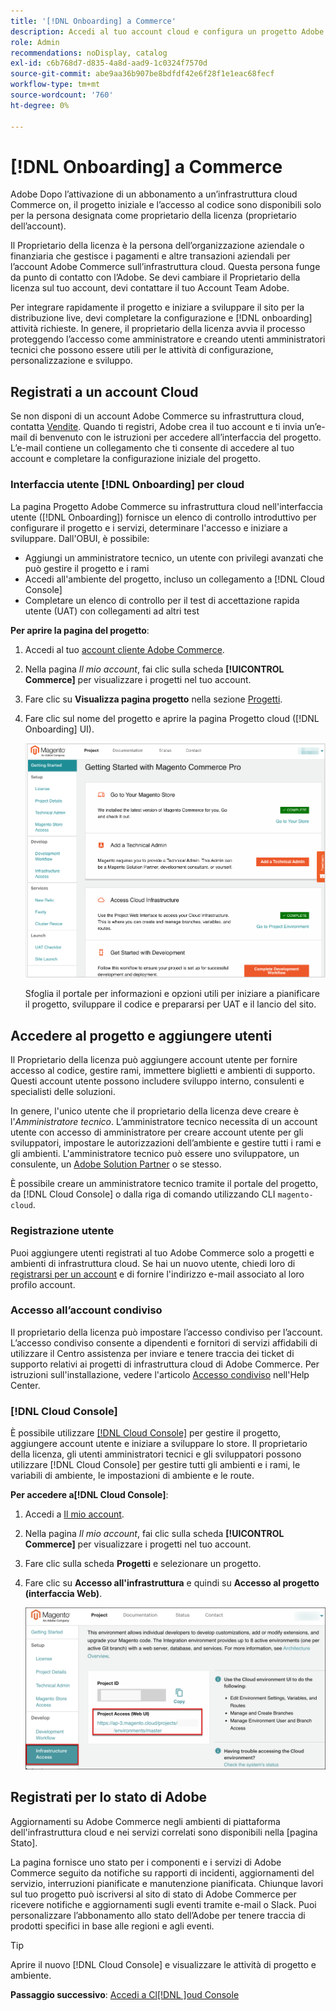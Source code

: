 ```yaml
---
title: '[!DNL Onboarding] a Commerce'
description: Accedi al tuo account cloud e configura un progetto Adobe Commerce su infrastruttura cloud.
role: Admin
recommendations: noDisplay, catalog
exl-id: c6b768d7-d835-4a8d-aad9-1c0324f7570d
source-git-commit: abe9aa36b907be8bdfdf42e6f28f1e1eac68fecf
workflow-type: tm+mt
source-wordcount: '760'
ht-degree: 0%

---
```


# [!DNL Onboarding] a Commerce

Adobe Dopo l’attivazione di un abbonamento a un’infrastruttura cloud Commerce on, il progetto iniziale e l’accesso al codice sono disponibili solo per la persona designata come proprietario della licenza (proprietario dell’account).

Il Proprietario della licenza è la persona dell’organizzazione aziendale o finanziaria che gestisce i pagamenti e altre transazioni aziendali per l’account Adobe Commerce sull’infrastruttura cloud. Questa persona funge da punto di contatto con l’Adobe. Se devi cambiare il Proprietario della licenza sul tuo account, devi contattare il tuo Account Team Adobe.

Per integrare rapidamente il progetto e iniziare a sviluppare il sito per la distribuzione live, devi completare la configurazione e [!DNL onboarding] attività richieste. In genere, il proprietario della licenza avvia il processo proteggendo l’accesso come amministratore e creando utenti amministratori tecnici che possono essere utili per le attività di configurazione, personalizzazione e sviluppo.

## Registrati a un account Cloud

Se non disponi di un account Adobe Commerce su infrastruttura cloud, contatta [Vendite]. Quando ti registri, Adobe crea il tuo account e ti invia un’e-mail di benvenuto con le istruzioni per accedere all’interfaccia del progetto. L’e-mail contiene un collegamento che ti consente di accedere al tuo account e completare la configurazione iniziale del progetto.

### Interfaccia utente [!DNL Onboarding] per cloud

La pagina Progetto Adobe Commerce su infrastruttura cloud nell&#39;interfaccia utente ([!DNL Onboarding]) fornisce un elenco di controllo introduttivo per configurare il progetto e i servizi, determinare l&#39;accesso e iniziare a sviluppare. Dall&#39;OBUI, è possibile:

- Aggiungi un amministratore tecnico, un utente con privilegi avanzati che può gestire il progetto e i rami
- Accedi all&#39;ambiente del progetto, incluso un collegamento a [!DNL Cloud Console]
- Completare un elenco di controllo per il test di accettazione rapida utente (UAT) con collegamenti ad altri test

**Per aprire la pagina del progetto**:

1. Accedi al tuo [account cliente Adobe Commerce](https://account.magento.com/customer/account/login).

1. Nella pagina _Il mio account_, fai clic sulla scheda **[!UICONTROL Commerce]** per visualizzare i progetti nel tuo account.

1. Fare clic su **Visualizza pagina progetto** nella sezione [Progetti](https://cloud.magento.com/cloud/project/).

1. Fare clic sul nome del progetto e aprire la pagina Progetto cloud ([!DNL Onboarding] UI).

   ![Pagina progetto OBUI](../assets/onboarding-ui.png)

   Sfoglia il portale per informazioni e opzioni utili per iniziare a pianificare il progetto, sviluppare il codice e prepararsi per UAT e il lancio del sito.

## Accedere al progetto e aggiungere utenti

Il Proprietario della licenza può aggiungere account utente per fornire accesso al codice, gestire rami, immettere biglietti e ambienti di supporto. Questi account utente possono includere sviluppo interno, consulenti e specialisti delle soluzioni.

In genere, l&#39;unico utente che il proprietario della licenza deve creare è l&#39;_Amministratore tecnico_. L’amministratore tecnico necessita di un account utente con accesso di amministratore per creare account utente per gli sviluppatori, impostare le autorizzazioni dell’ambiente e gestire tutti i rami e gli ambienti. L&#39;amministratore tecnico può essere uno sviluppatore, un consulente, un [Adobe Solution Partner](https://business.adobe.com/products/magento/partners.html) o se stesso.

È possibile creare un amministratore tecnico tramite il portale del progetto, da [!DNL Cloud Console] o dalla riga di comando utilizzando CLI `magento-cloud`.

### Registrazione utente

Puoi aggiungere utenti registrati al tuo Adobe Commerce solo a progetti e ambienti di infrastruttura cloud. Se hai un nuovo utente, chiedi loro di [registrarsi per un account](https://account.magento.com/customer/account/login/) e di fornire l&#39;indirizzo e-mail associato al loro profilo account.

### Accesso all’account condiviso

Il proprietario della licenza può impostare l’accesso condiviso per l’account. L’accesso condiviso consente a dipendenti e fornitori di servizi affidabili di utilizzare il Centro assistenza per inviare e tenere traccia dei ticket di supporto relativi ai progetti di infrastruttura cloud di Adobe Commerce. Per istruzioni sull&#39;installazione, vedere l&#39;articolo [Accesso condiviso] nell&#39;Help Center.

### [!DNL Cloud Console]

È possibile utilizzare [[!DNL Cloud Console]](cloud-console.md) per gestire il progetto, aggiungere account utente e iniziare a sviluppare lo store. Il proprietario della licenza, gli utenti amministratori tecnici e gli sviluppatori possono utilizzare [!DNL Cloud Console] per gestire tutti gli ambienti e i rami, le variabili di ambiente, le impostazioni di ambiente e le route.

**Per accedere a[!DNL Cloud Console]**:

1. Accedi a [Il mio account](https://account.magento.com/customer/account/login).

1. Nella pagina _Il mio account_, fai clic sulla scheda **[!UICONTROL Commerce]** per visualizzare i progetti nel tuo account.

1. Fare clic sulla scheda **Progetti** e selezionare un progetto.

1. Fare clic su **Accesso all&#39;infrastruttura** e quindi su **Accesso al progetto (interfaccia Web)**.

   ![Portale dei progetti cloud](../assets/obui-project-access.png)

## Registrati per lo stato di Adobe

Aggiornamenti su Adobe Commerce negli ambienti di piattaforma dell&#39;infrastruttura cloud e nei servizi correlati sono disponibili nella [pagina Stato].

La pagina fornisce uno stato per i componenti e i servizi di Adobe Commerce seguito da notifiche su rapporti di incidenti, aggiornamenti del servizio, interruzioni pianificate e manutenzione pianificata. Chiunque lavori sul tuo progetto può iscriversi al sito di stato di Adobe Commerce per ricevere notifiche e aggiornamenti sugli eventi tramite e-mail o Slack. Puoi personalizzare l’abbonamento allo stato dell’Adobe per tenere traccia di prodotti specifici in base alle regioni e agli eventi.

>[!TIP]
>
> Aprire il nuovo [!DNL Cloud Console] e visualizzare le attività di progetto e ambiente.
>
>**Passaggio successivo**: [Accedi a Cl[!DNL ]oud Console](cloud-console.md)

<!-- link definitions -->

[Vendite]: https://business.adobe.com/products/magento/get-demo.html
[Accesso condiviso]: https://experienceleague.adobe.com/docs/commerce-knowledge-base/kb/help-center-guide/magento-help-center-user-guide.html#shared-access
[Pagina di stato]: https://status.adobe.com/products/503473
